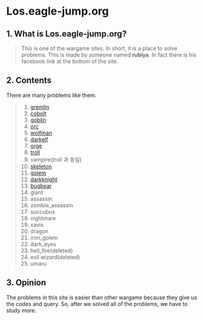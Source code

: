 # **Los.eagle-jump.org**
## 1. What is **Los.eagle-jump.org**?
> This is one of the wargame sites. In short, it is a place to solve problems.
> This is made by someone named **rubiya**. In fact there is his facebook link at the bottom of the site.
>
## 2. **Contents**
There are many problems like them.  
>1. [gremlin](https://github.com/moreal/WriteUp/blob/master/Wargame/Lord%20of%20SQL%20Injection/01.%20Gremlin.md)
> 2. [cobolt](https://github.com/moreal/WriteUp/blob/master/Wargame/Lord%20of%20SQL%20Injection/02.%20Cobolt.md)
> 3. [goblin](https://github.com/moreal/WriteUp/blob/master/Wargame/Lord%20of%20SQL%20Injection/03.%20Goblin.md)
> 4. [orc](https://github.com/moreal/WriteUp/blob/master/Wargame/Lord%20of%20SQL%20Injection/04.%20Orc.md)
> 5. [wolfman](https://github.com/moreal/WriteUp/blob/master/Wargame/Lord%20of%20SQL%20Injection/05.%20Wolfman.md)
> 6. [darkelf](https://github.com/moreal/WriteUp/blob/master/Wargame/Lord%20of%20SQL%20Injection/06.%20Darkelf.md)
> 7. [orge](https://github.com/moreal/WriteUp/blob/master/Wargame/Lord%20of%20SQL%20Injection/07.%20Orge.md)
> 8. [troll](https://github.com/moreal/WriteUp/blob/master/Wargame/Lord%20of%20SQL%20Injection/08.%20Troll.md)
> 9. vampire(troll 과 동일)
> 10. [skeleton](https://github.com/moreal/WriteUp/blob/master/Wargame/Lord%20of%20SQL%20Injection/10.%20Skeleton.md)
> 11. [golem](https://github.com/moreal/WriteUp/blob/master/Wargame/Lord%20of%20SQL%20Injection/11.%20Golem.md)
> 12. [darkknight](https://github.com/moreal/WriteUp/blob/master/Wargame/Lord%20of%20SQL%20Injection/12.%20Darkknight.md)
> 13. [bugbear](https://github.com/moreal/WriteUp/blob/master/Wargame/Lord%20of%20SQL%20Injection/13.%20Bugbear.md)
> 14. giant
> 15. assassin
> 16. zombie_assassin
> 17. succubus
> 18. nightmare
> 19. xavis
> 20. dragon
> 21. iron_golem
> 22. dark_eyes
> 23. hell_fire(deleted)
> 24. evil wizard(deleted)
> 25. umaru
>
## 3. Opinion
The problems in this site is easier than other wargame because they give us the codes and query.
  So, after we solved all of the problems, we have to study more.
